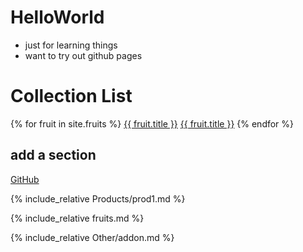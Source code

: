 # HelloWorld

- just for learning things
- want to try out github pages

# Collection List

{% for fruit in site.fruits %}
  <a href="{{ fruit.url }}index.html">{{ fruit.title }}</a>
  <a href="{{ fruit.url }}">{{ fruit.title }}</a>
{% endfor %}




## add a section

[GitHub](http://github.com)


{% include_relative Products/prod1.md %}

{% include_relative fruits.md %}

{% include_relative Other/addon.md %}




